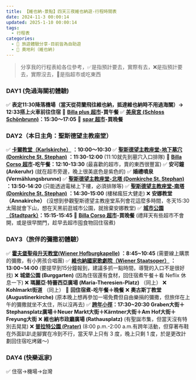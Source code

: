 ```yaml
---
title: 【維也納-景點】四天三夜維也納遊-行程時間表
date: 2024-11-3 00:00:14
updated: 2025-1-10 00:00:14
tags:
  - 行程表
categories: 
  - 🌴 旅遊體驗分享-目前皆為自助遊
  - 🥥 奧地利（維也納)  
---
```

>分享我的行程表給各位參考，✅是指預計要去，實際有去，❌是指預計要去，實際沒去，🍜是指超市或吃東西 
<!-- more -->

### DAY1 (免過海關初體驗)
✅ **表定11:30降落機場（當天從荷蘭飛往維也納，抵達維也納時不用過海關）-> 12:33搭上火車前往住宿** 
🍜 **[Billa plus 超市](https://taoudjiji.github.io/blog/vieena/V-trans%20and%20food/V-food/?highlight=billa+plus+%E8%B6%85%E5%B8%82)-買午餐**
✅ **[美泉宮 (Schloss Schönbrunn)](https://taoudjiji.github.io/blog/vieena/V-spot/Schloss%20Sch%C3%B6nbrunn/?highlight=%E7%BE%8E%E6%B3%89%E5%AE%AE+%28schloss+sch%C3%B6nbrunn%29)：15:30～17:05**
🍜 **[spar 超市](https://taoudjiji.github.io/blog/vieena/V-trans%20and%20food/V-food/?highlight=billa+plus+%E8%B6%85%E5%B8%82)-買晚餐**

### DAY2（本日主角：聖斯德望主教座堂）
✅ **[卡爾教堂（Karlskirche）](https://taoudjiji.github.io/blog/vieena/V-spot/Karlskirche%20/?highlight=%E5%8D%A1%E7%88%BE%E6%95%99%E5%A0%82) ：10:00～10:30**
✅ **[聖斯德望主教座堂-地下墓穴 (Domkirche St. Stephan)](https://taoudjiji.github.io/blog/vieena/V-spot/Domkirche%20St.%20Stephan/?highlight=%E8%81%96%E6%96%AF%E5%BE%B7%E6%9C%9B%E4%B8%BB%E6%95%99%E5%BA%A7%E5%A0%82%EF%BC%88domkirche+st.+stephan%EF%BC%89) ：11:30-12:00**
(11:10就先到墓穴入口排隊)
🍜 **[Billa Corso 超市](https://taoudjiji.github.io/blog/vieena/V-trans%20and%20food/V-food/?highlight=billa+plus+%E8%B6%85%E5%B8%82)-吃午餐：12:10-13:30**
(最喜歡的超市，賣的東西很豐富)
✅ **安可鐘 (Ankeruhr)**
(就在超市旁邊，晚上很美底色是紫色的)
✅ **婚禮噴泉 (Vermählungsbrunne)**
✅ **[聖斯德望主教座堂-北塔 (Domkirche St. Stephan)](https://taoudjiji.github.io/blog/vieena/V-spot/Domkirche%20St.%20Stephan/?highlight=%E8%81%96%E6%96%AF%E5%BE%B7%E6%9C%9B%E4%B8%BB%E6%95%99%E5%BA%A7%E5%A0%82%EF%BC%88domkirche+st.+stephan%EF%BC%89) ：13:50-14:20**
(只能透過電梯上下樓，必須排隊等)
✅ **[聖斯德望主教座堂-南塔 (Domkirche St. Stephan)](https://taoudjiji.github.io/blog/vieena/V-spot/Domkirche%20St.%20Stephan/?highlight=%E8%81%96%E6%96%AF%E5%BE%B7%E6%9C%9B%E4%B8%BB%E6%95%99%E5%BA%A7%E5%A0%82%EF%BC%88domkirche+st.+stephan%EF%BC%89) ：14:30-15:00**
(樓梯瘋狂大健走)
❌ **安娜教堂（Annakirche）**
(沒想到參觀聖斯德望主教座堂系列會花這麼多時間，冬天15:30太陽就會下山，想在天黑前逛城市公園，就捨棄安娜教堂)
✅ **[城市公園（Stadtpark）](https://taoudjiji.github.io/blog/vieena/V-spot/Domkirche%20St.%20Stephan/?highlight=%E5%9F%8E%E5%B8%82%E5%85%AC%E5%9C%92)：15:15-15:45**
🍜 **[Billa Corso 超市](https://taoudjiji.github.io/blog/vieena/V-trans%20and%20food/V-food/?highlight=billa+plus+%E8%B6%85%E5%B8%82)-買晚餐**
(禮拜天有些超市不會開，或是很早關門，趁早去超市囤食物回住宿煮)

### DAY3（旅伴的彌撒初體驗）
✅ **[霍夫堡聖母升天教堂(Wiener Hofburgkapelle)](https://taoudjiji.github.io/blog/vieena/V-spot/Wiener%20Hofburgkapelle/?highlight=%E9%9C%8D%E5%A4%AB%E5%A0%A1%E8%81%96%E6%AF%8D%E5%8D%87%E5%A4%A9) ：8:45~10:45**
(需要線上購票的彌撒，有小男孩合唱團)
✅ **[維也納國家歌劇院（Wiener Staatsoper）](https://taoudjiji.github.io/blog/vieena/V-spot/Wiener%20Staatsoper/?highlight=%E7%B6%AD%E4%B9%9F%E7%B4%8D%E5%9C%8B%E5%AE%B6%E6%AD%8C%E5%8A%87%E9%99%A2) ：13:00~14:00**
(要提早到15分鐘報到，建議多抓一點時間，導覽的入口不是很好找)
❌ **城堡公園 (Burggarten)**
(因為住宿還有食材，回住宿煮午餐＋看 Neflix 休息一下)
❌ **瑪麗亞·特蕾西亞廣場 (Maria-Theresien-Platz)** （同上）
❌ **Kohlmarkt街道** （同上）
🍜 **回住宿煮-吃午餐＋晚餐**
❌ **奧古斯丁教堂 (Augustinerkirche)**
(原本晚上想再參加一場免費但自由樂捐的彌撒，但旅伴在上午的彌撒就坐不太住，所以沒再去)
✅ **[跨年小徑](https://taoudjiji.github.io/blog/vieena/V-spot/New%20Year's%20Eve%20Trail%20/?highlight=%E8%B7%A8%E5%B9%B4%E5%B0%8F%E5%BE%91)：17:30~20:30
Graben大街＋Stephansplatz廣場＋Neuer Markt大街＋Kärntner大街＋Am Hof大街＋Freyung大街**
❌ **維也納市政廳廣場 (Rathausplatz)** 
(有聖誕市集，但當天沒有特別去晃晃)
❌ **[普拉特公園 (Prater)](https://taoudjiji.github.io/blog/vieena/V-spot/Prater/?highlight=%E6%99%AE%E6%8B%89%E7%89%B9%E5%85%AC%E5%9C%92+%28prater%29)**
(8:00 p.m.-2:00 a.m.有跨年活動，但穿著布鞋在外面趴趴走腳實在冷到不行，當天早上只有 3 度，晚上只剩 1 度，於是更改計劃回住宿吃烤雞～)
### DAY4  (快樂返家)
✅ 住宿->機場->台灣 

